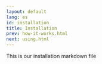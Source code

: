 ```yaml
---
layout: default
lang: es
id: installation
title: Installation
prev: how-it-works.html
next: using.html
---
```


This is our installation markdown file
